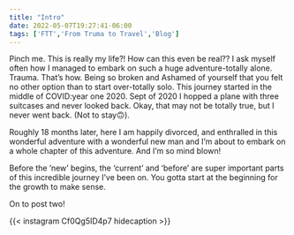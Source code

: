 ```yaml
---
title: "Intro"
date: 2022-05-07T19:27:41-06:00
tags: ['FTT','From Truma to Travel','Blog']
---
```


Pinch me. This is really my life?! How can this even be real?? I ask myself often how I managed to embark on such a huge adventure-totally alone. Trauma. That’s how. Being so broken and Ashamed of yourself that you felt no other option than to start over-totally solo. This journey started in the middle of COVID:year one 2020. Sept of 2020 I hopped a plane with three suitcases and never looked back. Okay, that may not be totally true, but I never went back. (Not to stay🙃).

Roughly 18 months later, here I am happily divorced, and enthralled in this wonderful adventure with a wonderful new man and I’m about to embark on a whole chapter of this adventure. And I’m so mind blown! 

Before the ’new’ begins, the ‘current’ and ‘before’ are super important parts of this incredible journey I’ve been on. You gotta start at the beginning for the growth to make sense. 

On to post two!

{{< instagram Cf0Qg5ID4p7 hidecaption >}}
